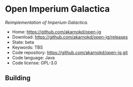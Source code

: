 # Open Imperium Galactica

_Reimplementation of Imperium Galactica._

- Home: https://github.com/akarnokd/open-ig
- Download: https://github.com/akarnokd/open-ig/releases
- State: beta
- Keywords: TBS
- Code repository: https://github.com/akarnokd/open-ig.git
- Code language: Java
- Code license: GPL-3.0

## Building
